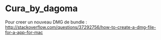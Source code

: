Cura_by_dagoma
==============

Pour creer un nouveau DMG de bundle : 
http://stackoverflow.com/questions/37292756/how-to-create-a-dmg-file-for-a-app-for-mac